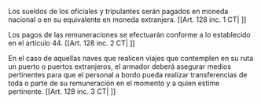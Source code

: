 Los sueldos de los oficiales y tripulantes serán pagados en moneda nacional o en su equivalente en moneda extranjera. [[Art. 128 inc. 1 CT| ]]

Los pagos de las remuneraciones se efectuarán conforme a lo establecido en el artículo 44. [[Art. 128 inc. 2 CT| ]]

En el caso de aquellas naves que realicen viajes que contemplen en su ruta un puerto o puertos extranjeros, el armador deberá asegurar medios pertinentes para que el personal a bordo pueda realizar transferencias de toda o parte de su remuneración en el momento y a quien estime pertinente. [[Art. 128 inc. 3 CT| ]]